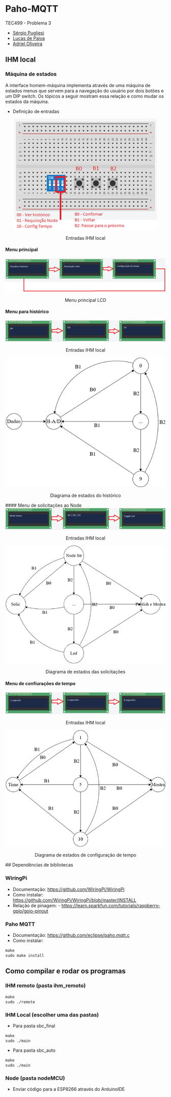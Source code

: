 # Paho-MQTT
TEC499 - Problema 3

- [Sérgio Pugliesi](github.com/ShinJaca)
- [Lucas de Paiva](github.com/lpaivao)
- [Adriel Oliveira](github.com/Pegasus77-Adriel)

## IHM local

### Máquina de estados
A interface homem-máquina implementa através de uma máquina de estados menus que servem para a navegação do usuário por dois botões e um DIP switch. Os tópicos a seguir mostram essa relação e como mudar os estados da máquina.

- Definição de entradas
<div id="image11" style="display: inline_block" align="center">
		<img src="/modelo/Diagrama de estados/funcionalidades.png"/><br>
		<p>
		Entradas IHM local
		</p>
	</div>
 
 #### Menu principal
 <div id="image11" style="display: inline_block" align="center">
		<img src="/modelo/Diagrama de estados/menus.png"/><br>
		<p>
		Menu principal LCD
		</p>
	</div> 
 
 #### Menu para histórico
 
 <div id="image11" style="display: inline_block" align="center">
		<img src="/modelo/Diagrama de estados/menu historico.png"/><br>
		<p>
		Entradas IHM local
		</p>
	</div>
 
   <div id="image11" style="display: inline_block" align="center">
		<img src="/modelo/Diagrama de estados/estados_botoes_historico.png"/><br>
		<p>
		Diagrama de estados do histórico
		</p>
	</div>
 #### Menu de solicitações ao Node
 <div id="image11" style="display: inline_block" align="center">
		<img src="/modelo/Diagrama de estados/menu solicitacoes.png"/><br>
		<p>
		Entradas IHM local
		</p>
	</div>
 
  <div id="image11" style="display: inline_block" align="center">
		<img src="/modelo/Diagrama de estados/estados_botoes_solicitacao.png"/><br>
		<p>
		Diagrama de estados das solicitações
		</p>
	</div>
 
 
 #### Menu de confiurações de tempo
 <div id="image11" style="display: inline_block" align="center">
		<img src="/modelo/Diagrama de estados/menu tempo.png"/><br>
		<p>
		Entradas IHM local
		</p>
	</div>
 
  <div id="image11" style="display: inline_block" align="center">
		<img src="/modelo/Diagrama de estados/estados_botoes_time.png"/><br>
		<p>
		Diagrama de estados de configuração de tempo
		</p>
	</div>
## Dependências de bibliotecas

### WiringPi
- Documentação: https://github.com/WiringPi/WiringPi
- Como instalar: https://github.com/WiringPi/WiringPi/blob/master/INSTALL
- Relação de pinagem: - https://learn.sparkfun.com/tutorials/raspberry-gpio/gpio-pinout
### Paho MQTT
- Documentação: https://github.com/eclipse/paho.mqtt.c
- Como instalar:
 ````console
make
sudo make install
````

## Como compilar e rodar os programas


### IHM remoto (pasta ihm_remoto)
 ````console
make
sudo ./remote
````
### IHM Local (escolher uma das pastas)

- Para pasta sbc_final
 ````console
make
sudo ./main
````
- Para pasta sbc_auto
 ````console
make
sudo ./main
````
### Node (pasta nodeMCU)
- Enviar código para a ESP8266 através do ArduinoIDE
